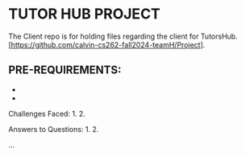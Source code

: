 # TUTOR HUB PROJECT 

The Client repo is for holding files regarding the client for TutorsHub.[https://github.com/calvin-cs262-fall2024-teamH/Project].

PRE-REQUIREMENTS:
- 
- 
- 

Challenges Faced:
1. 
2. 

Answers to  Questions:
1. 
2.

...